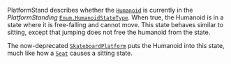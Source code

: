 PlatformStand describes whether the [`Humanoid`](https://create.roblox.com/docs/reference/engine/classes/Humanoid) is currently in the
*PlatformStanding* [`Enum.HumanoidStateType`](https://create.roblox.com/docs/reference/engine/enums/HumanoidStateType). When true, the Humanoid is in
a state where it is free-falling and cannot move. This state behaves
similar to sitting, except that jumping does not free the humanoid from
the state.

The now-deprecated [`SkateboardPlatform`](https://create.roblox.com/docs/reference/engine/classes/SkateboardPlatform) puts the Humanoid into this
state, much like how a [`Seat`](https://create.roblox.com/docs/reference/engine/classes/Seat) causes a sitting state.